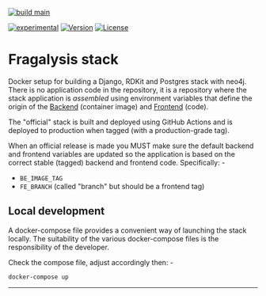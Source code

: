 [![build main](https://github.com/alanbchristie/fragalysis-stack/actions/workflows/build-main.yaml/badge.svg)](https://github.com/alanbchristie/fragalysis-stack/actions/workflows/build-main.yaml)

[![experimental](http://badges.github.io/stability-badges/dist/experimental.svg)](http://github.com/xchem/fragalysis-stack)
[![Version](http://img.shields.io/badge/version-0.0.1-blue.svg?style=flat)](https://github.com/xchem/fragalysis-stack)
[![License](http://img.shields.io/badge/license-Apache%202.0-blue.svg?style=flat)](https://github.com/xchem/fragalysis-stack/blob/master/LICENSE.txt)

# Fragalysis stack
Docker setup for building a Django, RDKit and Postgres stack with neo4j.
There is no application code in the repository, it is a repository where the
stack application is *assembled* using environment variables that define the
origin of the [Backend] (container image) and [Frontend] (code).

The "official" stack is built and deployed using GitHub Actions and is deployed
to production when tagged (with a production-grade tag).

When an official release is made you MUST make sure the default
backend and frontend variables are updated so the application is based on
the correct stable (tagged) backend and frontend code. Specifically: -

- `BE_IMAGE_TAG`
- `FE_BRANCH` (called "branch" but should be a frontend tag)

## Local development
A docker-compose file provides a convenient way of launching the stack locally.
The suitability of the various docker-compose files is the responsibility of
the developer.

Check the compose file, adjust accordingly then: -

    docker-compose up

---

[backend]: https://github.com/xchem/fragalysis-stack
[frontend]: https://github.com/xchem/fragalysis-frontend
